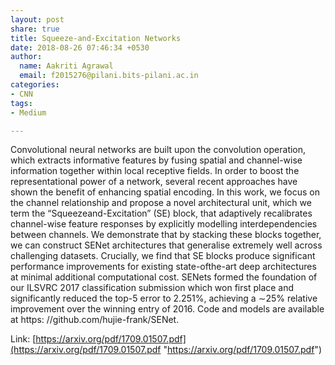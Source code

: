 ```yaml
---
layout: post
share: true
title: Squeeze-and-Excitation Networks
date: 2018-08-26 07:46:34 +0530
author:
  name: Aakriti Agrawal
  email: f2015276@pilani.bits-pilani.ac.in
categories:
- CNN
tags:
- Medium

---
```

Convolutional neural networks are built upon the convolution operation, which extracts informative features by fusing spatial and channel-wise information together within local receptive fields. In order to boost the representational power of a network, several recent approaches have shown the benefit of enhancing spatial encoding. In this work, we focus on the channel relationship and propose a novel architectural unit, which we term the “Squeezeand-Excitation” (SE) block, that adaptively recalibrates channel-wise feature responses by explicitly modelling interdependencies between channels. We demonstrate that by stacking these blocks together, we can construct SENet architectures that generalise extremely well across challenging datasets. Crucially, we find that SE blocks produce significant performance improvements for existing state-ofthe-art deep architectures at minimal additional computational cost. SENets formed the foundation of our ILSVRC 2017 classification submission which won first place and significantly reduced the top-5 error to 2.251%, achieving a ∼25% relative improvement over the winning entry of 2016. Code and models are available at https: //github.com/hujie-frank/SENet.  

Link: [https://arxiv.org/pdf/1709.01507.pdf](https://arxiv.org/pdf/1709.01507.pdf "https://arxiv.org/pdf/1709.01507.pdf")